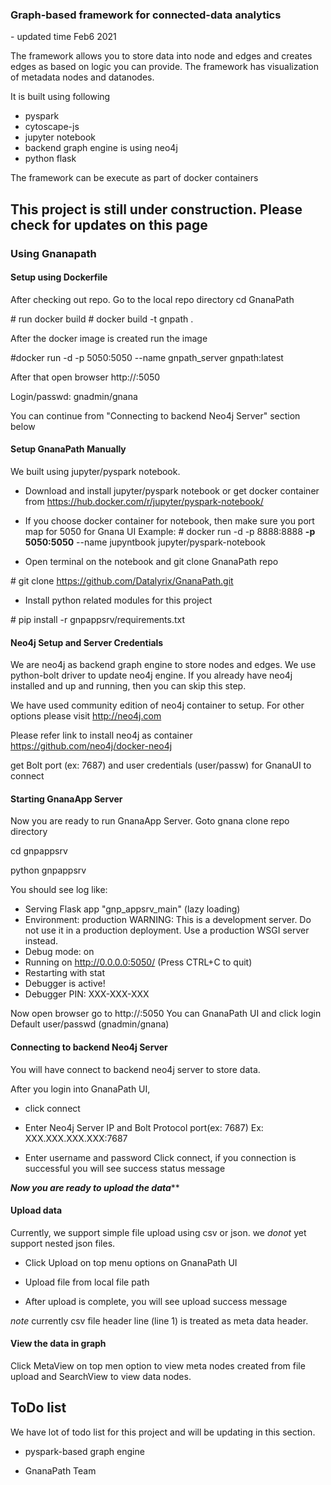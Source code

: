 
<h3> Graph-based framework for connected-data analytics</h3>
- updated time Feb6 2021

The framework allows you to store data into node and edges and creates edges as based on logic you can provide.
The framework has  visualization of metadata nodes and datanodes.

It is built using following 

- pyspark
- cytoscape-js
- jupyter notebook
- backend graph engine is using neo4j 
- python flask

The framework can be execute as part of docker containers

<h2>This project is still under construction. Please check for updates on this page </h2>


<h3> Using Gnanapath</h3>

<h4> Setup using Dockerfile </h4>

After checking out repo. Go to the local repo directory
cd GnanaPath

\# run docker build
\# docker build -t gnpath .

After the docker image is created run the image

#docker run -d -p 5050:5050 --name gnpath_server gnpath:latest

After that open browser http://<dockerhostip>:5050

Login/passwd: gnadmin/gnana

 You can continue from "Connecting to backend Neo4j Server" section below

 



<h4> Setup GnanaPath Manually</h4>
We built using jupyter/pyspark notebook.  

- Download and install jupyter/pyspark notebook or get docker container from https://hub.docker.com/r/jupyter/pyspark-notebook/

- If you choose docker container for notebook, then make sure you port map for 5050 for Gnana UI
 Example:
  \# docker run -d -p 8888:8888  <b>-p 5050:5050</b>  --name jupyntbook  jupyter/pyspark-notebook

- Open terminal on the notebook and git clone GnanaPath repo

 \# git clone https://github.com/Datalyrix/GnanaPath.git

-  Install python related modules for this project

\# pip install -r gnpappsrv/requirements.txt


<h4> Neo4j Setup and Server Credentials </h4>
We are neo4j as backend graph engine to store nodes and edges. We use python-bolt driver to update neo4j engine.
If you already have neo4j installed and up and running, then you can skip this step.

We have used community edition of neo4j container to setup. For other options please visit http://neo4j.com

Please refer link to install neo4j as container https://github.com/neo4j/docker-neo4j

get Bolt port (ex: 7687) and user credentials (user/passw) for GnanaUI to connect


<h4> Starting GnanaApp Server </h4>
Now you are ready to run GnanaApp Server. Goto gnana clone repo directory

cd gnpappsrv

python gnpappsrv

You should see log like:
* Serving Flask app "gnp_appsrv_main" (lazy loading)
 * Environment: production
   WARNING: This is a development server. Do not use it in a production deployment.
   Use a production WSGI server instead.
 * Debug mode: on
 * Running on http://0.0.0.0:5050/ (Press CTRL+C to quit)
 * Restarting with stat
 * Debugger is active!
 * Debugger PIN: XXX-XXX-XXX
 
 Now open browser go to  http://<jupyternotebook-ip>:5050
 You can GnanaPath UI and click login
 Default user/passwd  (gnadmin/gnana)
 
 
 <h4> Connecting to backend Neo4j Server </h4>
You will have connect to backend neo4j server to store data.

After you login into GnanaPath UI, 
 
- click connect

- Enter Neo4j Server IP and Bolt Protocol port(ex: 7687)
   Ex:  XXX.XXX.XXX.XXX:7687
   
- Enter username and password
Click connect, if you connection is successful you will see success status message


***Now you are ready to upload the data*****

 <h4> Upload data </h4>
 
 Currently, we support simple file upload using csv or json. we *donot* yet support nested json files.
 
 - Click Upload on top menu options on GnanaPath UI
 
 - Upload file from local file path
 
 - After upload is complete, you will see upload success message
 
 *note*  currently csv file header line (line 1) is treated as meta data header.
 
 <h4> View the data in graph </h4>
 
 Click  MetaView on top men option to view meta nodes created from file upload and SearchView to view data nodes.
 
 
 <h2> ToDo list </h2>

We have lot of todo list for this project and will be updating in this section.

- pyspark-based graph engine




- GnanaPath Team
 

